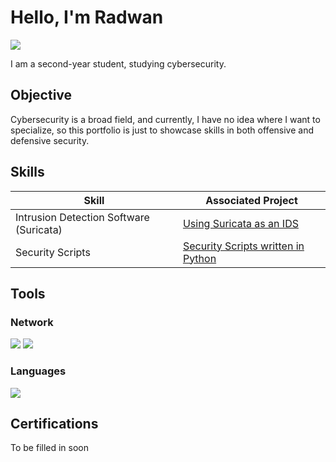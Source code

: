 # Hello, I'm Radwan
<a href="www.linkedin.com/in/radwan-rahman-68a535216"><img src="https://img.shields.io/badge/-LinkedIn-0072b1?&style=for-the-badge&logo=linkedin&logoColor=white" /></a>

I am a second-year student, studying cybersecurity.

## Objective
Cybersecurity is a broad field, and currently, I have no idea where I want to specialize, so this portfolio is just to showcase skills in both offensive and defensive security.

## Skills

| Skill                                         | Associated Project         |
|-----------------------------------------------|----------------------------|
| Intrusion Detection Software (Suricata)       | <a href="https://github.com/rojounooo/Suricata">Using Suricata as an IDS</a> |
| Security Scripts                              | <a href="https://github.com/rojounooo/Security-Scripts"> Security Scripts written in Python</a> |

## Tools

### Network
<div>
    <img src="https://img.shields.io/badge/-Suricata-EF3B2D?&style=for-the-badge&logo=suricata&logoColor=white" />
    <img src="https://img.shields.io/badge/-Nmap-4682B4?&style=for-the-badge&logo=nmap&logoColor=white" />
</div>


### Languages 
<div>
    <img src="https://img.shields.io/badge/-Python-3776AB?&style=for-the-badge&logo=python&logoColor=white" />
</div>

## Certifications
To be filled in soon

